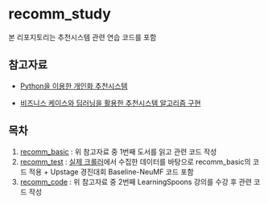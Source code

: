 # recomm_study

본 리포지토리는 추천시스템 관련 연습 코드를 포함


## 참고자료

- [Python을 이용한 개인화 추천시스템](http://www.crbooks.co.kr/02_book/?mcode=0402020000&page=1&kind=all&keyword=%EA%B0%9C%EC%9D%B8%ED%99%94+%EC%B6%94%EC%B2%9C+%EC%8B%9C%EC%8A%A4%ED%85%9C&mode=2&no=531)

- [비즈니스 케이스와 딥러닝을 활용한 추천시스템 알고리즘 구현](https://learningspoons.com/course/detail/recommendation/)

## 목차
1. [recomm_basic](/recomm_basic) : 위 참고자료 중 1번째 도서를 읽고 관련 코드 작성
2. [recomm_test](/recomm_test) : [실제 크롤러](https://github.com/dyryu1208/amazon_crawler_2.0)에서 수집한 데이터를 바탕으로 recomm_basic의 코드 적용 + Upstage 경진대회 Baseline-NeuMF 코드 포함
3. [recomm_code](/recomm_code) : 위 참고자료 중 2번째 LearningSpoons 강의를 수강 후 관련 코드 작성
